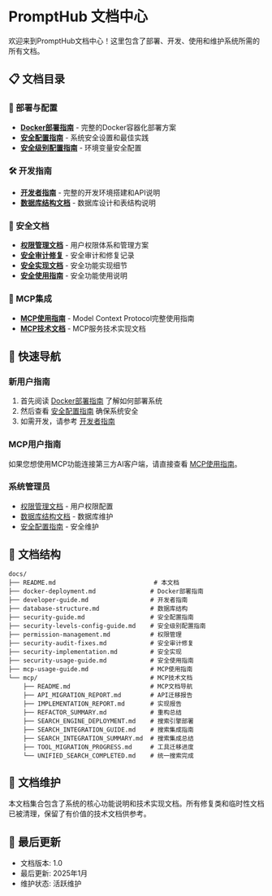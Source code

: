 # PromptHub 文档中心

欢迎来到PromptHub文档中心！这里包含了部署、开发、使用和维护系统所需的所有文档。

## 📋 文档目录

### 🚀 部署与配置
- **[Docker部署指南](docker-deployment.md)** - 完整的Docker容器化部署方案
- **[安全配置指南](security-guide.md)** - 系统安全设置和最佳实践
- **[安全级别配置指南](security-levels-config-guide.md)** - 环境变量安全配置

### 🛠️ 开发指南
- **[开发者指南](developer-guide.md)** - 完整的开发环境搭建和API说明
- **[数据库结构文档](database-structure.md)** - 数据库设计和表结构说明

### 🔐 安全文档
- **[权限管理文档](permission-management.md)** - 用户权限体系和管理方案
- **[安全审计修复](security-audit-fixes.md)** - 安全审计和修复记录
- **[安全实现文档](security-implementation.md)** - 安全功能实现细节
- **[安全使用指南](security-usage-guide.md)** - 安全功能使用说明

### 🔌 MCP集成
- **[MCP使用指南](mcp-usage-guide.md)** - Model Context Protocol完整使用指南
- **[MCP技术文档](mcp/)** - MCP服务技术实现文档

## 🎯 快速导航

### 新用户指南
1. 首先阅读 [Docker部署指南](docker-deployment.md) 了解如何部署系统
2. 然后查看 [安全配置指南](security-guide.md) 确保系统安全
3. 如需开发，请参考 [开发者指南](developer-guide.md)

### MCP用户指南
如果您想使用MCP功能连接第三方AI客户端，请直接查看 [MCP使用指南](mcp-usage-guide.md)。

### 系统管理员
- [权限管理文档](permission-management.md) - 用户权限配置
- [数据库结构文档](database-structure.md) - 数据库维护
- [安全配置指南](security-guide.md) - 安全维护

## 📁 文档结构

```
docs/
├── README.md                           # 本文档
├── docker-deployment.md               # Docker部署指南
├── developer-guide.md                 # 开发者指南
├── database-structure.md              # 数据库结构
├── security-guide.md                  # 安全配置指南
├── security-levels-config-guide.md    # 安全级别配置指南
├── permission-management.md           # 权限管理
├── security-audit-fixes.md            # 安全审计修复
├── security-implementation.md         # 安全实现
├── security-usage-guide.md            # 安全使用指南
├── mcp-usage-guide.md                 # MCP使用指南
└── mcp/                               # MCP技术文档
    ├── README.md                      # MCP文档导航
    ├── API_MIGRATION_REPORT.md        # API迁移报告
    ├── IMPLEMENTATION_REPORT.md       # 实现报告
    ├── REFACTOR_SUMMARY.md            # 重构总结
    ├── SEARCH_ENGINE_DEPLOYMENT.md    # 搜索引擎部署
    ├── SEARCH_INTEGRATION_GUIDE.md    # 搜索集成指南
    ├── SEARCH_INTEGRATION_SUMMARY.md  # 搜索集成总结
    ├── TOOL_MIGRATION_PROGRESS.md     # 工具迁移进度
    └── UNIFIED_SEARCH_COMPLETED.md    # 统一搜索完成
```

## 📝 文档维护

本文档集合包含了系统的核心功能说明和技术实现文档。所有修复类和临时性文档已被清理，保留了有价值的技术文档供参考。

## 🔄 最后更新

- 文档版本: 1.0
- 最后更新: 2025年1月
- 维护状态: 活跃维护 